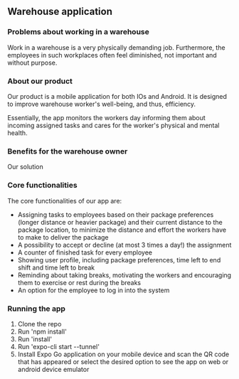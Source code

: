 ## Warehouse application



### Problems about working in a warehouse

Work in a warehouse is a very physically demanding job. Furthermore, the employees in such 
workplaces often feel diminished, not important and without purpose. 



### About our product

Our product is a mobile application for both IOs and Android. 
It is designed to improve warehouse worker's well-being, and thus, efficiency.

Essentially, the app monitors the workers day informing them about incoming assigned tasks
and cares for the worker's physical and mental health.



### Benefits for the warehouse owner

Our solution



### Core functionalities

The core functionalities of our app are:

- Assigning tasks to employees based on their package preferences (longer distance or heavier package) and their current distance to the package location, to minimize the distance and effort the workers have to make to deliver the package
- A possibility to accept or decline (at most 3 times a day!) the assignment
- A counter of finished task for every employee
- Showing user profile, including package preferences, time left to end shift and time left to break
- Reminding about taking breaks, motivating the workers and encouraging them to exercise or rest during the breaks
- An option for the employee to log in into the system

### Running the app

1. Clone the repo
2. Run 'npm install'
3. Run 'install'
4. Run 'expo-cli start --tunnel'
5. Install Expo Go application on your mobile device and scan the QR code that has appeared or select the desired option to see the app on web or android device emulator